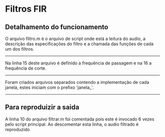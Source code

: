 # Filtros FIR

## Detalhamento do funcionamento
O arquivo filtro.m é o arquivo de script onde está a leitura do audio, a descrição das especificações do filtro e a chamada das funções de cada um dos filtros. <hr>
Na linha 15 deste arquivo é definido a frequência de passagem e na 16 a frequência de corte. <hr>
Foram criados arquivos separados contendo a implementação de cada janela, estes iniciam com o prefixo 'janela_'. <hr>

## Para reproduizir a saida

A linha 10 do arquivo filtrar.m foi comentada pois este é invocado 6 vezes pelo script principal. Ao descomentar esta linha, o audio filtrado é reproduzido